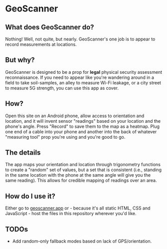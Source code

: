 # GeoScanner

## What does GeoScanner do?

Nothing! Well, not quite, but nearly. GeoScanner's one job is to appear to
record measurements at locations.

## But why?

GeoScanner is designed to be a prop for **legal** physical security assessment
reconnaissance. If you need to appear like you're wandering around in a field
to take soil-samples, an alley to measure Wi-Fi leakage, or a city street to
measure 5G strength, you can use this app as cover.

## How?

Open this site on an Android phone, allow access to orientation and location,
and it will invent sensor "readings" based on your location and the phone's
angle. Press "Record" to save them to the map as a heatmap. Plug one end of a
cable into your phone and another into the back of whatever "measuring tool"
prop you're using and you're good to go.

## The details

The app maps your orientation and location through trigonometry functions to
create a "random" set of values, but a set that is consistent (i.e., standing
in the same location with the phone at the same angle will give you the same
reading). This allows for credible mapping of readings over an area.

## How do I use it?

Either go to [geoscanner.app](https://geoscanner.app) or - because it's all
static HTML, CSS and JavaScript - host the files in this repository wherever
you'd like.

## TODOs

 - Add random-only fallback modes based on lack of GPS/orientation.
